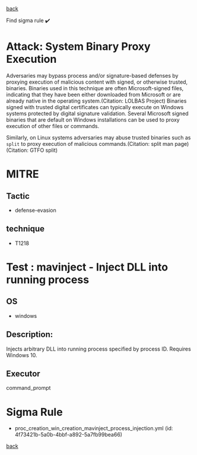 
[back](../index.md)

Find sigma rule :heavy_check_mark: 

# Attack: System Binary Proxy Execution 

Adversaries may bypass process and/or signature-based defenses by proxying execution of malicious content with signed, or otherwise trusted, binaries. Binaries used in this technique are often Microsoft-signed files, indicating that they have been either downloaded from Microsoft or are already native in the operating system.(Citation: LOLBAS Project) Binaries signed with trusted digital certificates can typically execute on Windows systems protected by digital signature validation. Several Microsoft signed binaries that are default on Windows installations can be used to proxy execution of other files or commands.

Similarly, on Linux systems adversaries may abuse trusted binaries such as <code>split</code> to proxy execution of malicious commands.(Citation: split man page)(Citation: GTFO split)

# MITRE
## Tactic
  - defense-evasion


## technique
  - T1218


# Test : mavinject - Inject DLL into running process
## OS
  - windows


## Description:
Injects arbitrary DLL into running process specified by process ID. Requires Windows 10.


## Executor
command_prompt

# Sigma Rule
 - proc_creation_win_creation_mavinject_process_injection.yml (id: 4f73421b-5a0b-4bbf-a892-5a7fb99bea66)



[back](../index.md)
